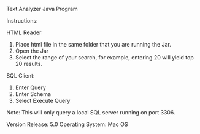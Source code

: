 Text Analyzer Java Program 


Instructions:

HTML Reader

1. Place html file in the same folder that you are running the Jar. 
2. Open the Jar 
3. Select the range of your search, for example, entering 20 will yield top 20 results. 


SQL Client:

1. Enter Query
2. Enter Schema 
3. Select Execute Query

Note: This will only query a local SQL server running on port 3306. 

Version Release: 5.0
Operating System: Mac OS





